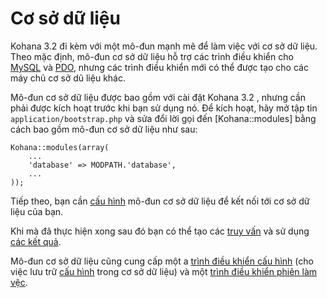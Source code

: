 # Cơ sở dữ liệu 

Kohana 3.2 đi kèm với một mô-đun mạnh mẽ để làm việc với cơ sở dữ liệu.
Theo mặc định, mô-đun cơ sở dữ liệu hỗ trợ các trình điều khiển cho [MySQL](http://php.net/mysql) và [PDO](http://php.net/pdo), nhưng các trình điều khiển mới có thể được tạo cho các máy chủ cơ sở dũ liệu khác.

Mô-đun cơ sở dữ liệu được bao gồm với cài đặt Kohana 3.2 , nhưng cần phải được kích hoạt trước khi bạn sử dụng nó.
Để kích hoạt, hãy mở tập tin `application/bootstrap.php` và sửa đổi lời gọi đến [Kohana::modules] bằng cách bao gồm mô-đun cơ sở dữ liệu như sau:

    Kohana::modules(array(
        ...
        'database' => MODPATH.'database',
        ...
    ));

Tiếp theo, bạn cần [cấu hình](config) mô-đun cơ sở dữ liệu để kết nối tới cơ sở dữ liệu của bạn.

Khi mà đã thực hiện xong sau đó bạn có thể tạo các [truy vấn](query) và sử dụng [các kết quả](results).

Mô-đun cơ sở dữ liệu cũng cung cấp một a [trình điều khiển cấu hình](../api/Kohana_Config_Database) (cho việc lưu trữ [cấu hình](../kohana/files/config) trong cơ sở dữ liệu) và một [trình điều khiển phiên làm vệc](Session_Database).
